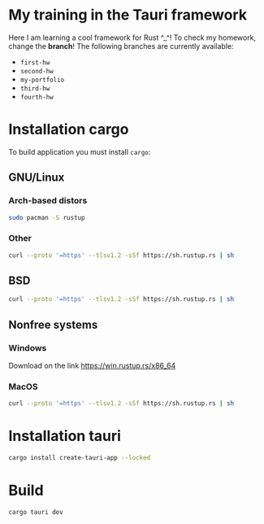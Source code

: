 # My training in the Tauri framework
Here I am learning a cool framework for Rust ^_^! To check my homework, change the **branch**! The following branches are currently available:
* `first-hw`
* `second-hw`
* `my-portfolio`
* `third-hw`
* `fourth-hw`
# Installation cargo
To build application you must install `cargo`:
## GNU/Linux
### Arch-based distors
```bash
sudo pacman -S rustup
```
### Other
```bash
curl --proto '=https' --tlsv1.2 -sSf https://sh.rustup.rs | sh
```
## BSD
```sh
curl --proto '=https' --tlsv1.2 -sSf https://sh.rustup.rs | sh
```
## Nonfree systems
### Windows
Download on the link https://win.rustup.rs/x86_64
### MacOS
```sh
curl --proto '=https' --tlsv1.2 -sSf https://sh.rustup.rs | sh
```
# Installation tauri
```bash
cargo install create-tauri-app --locked
```
# Build
```bash
cargo tauri dev
```

